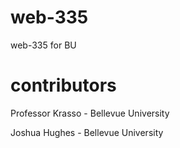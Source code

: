 # web-335
web-335 for BU

# contributors
Professor Krasso - Bellevue University

Joshua Hughes - Bellevue University

